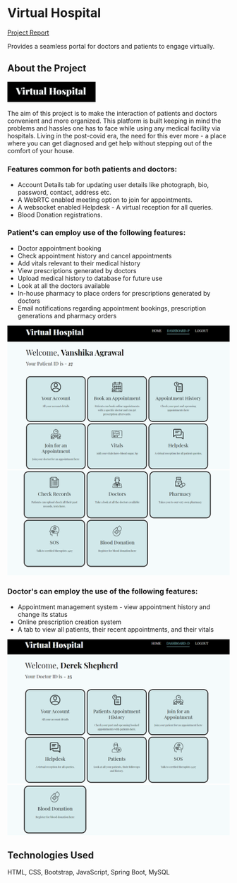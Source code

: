 # Virtual Hospital

[Project Report](Internship_Project_Report_Vanshika_Agrawal.pdf)

Provides a seamless portal for doctors and patients to engage virtually.

## About the Project
<img src="user-photos/VH.png" width="200px" >

The aim of this project is to make the interaction of patients and doctors convenient and more organized. This platform is built keeping in mind the problems and hassles one has to face while using any medical facility via hospitals. Living in the post-covid era, the need for this ever more - a place where you can get diagnosed and get help without stepping out of the comfort of your house.

### Features common for both patients and doctors:

- Account Details tab for updating user details like photograph, bio, password, contact, address etc.
- A WebRTC enabled meeting option to join for appointments.
- A websocket enabled Helpdesk - A virtual reception for all queries.
- Blood Donation registrations.

### Patient's can employ use of the following features:

- Doctor appointment booking
- Check appointment history and cancel appointments
- Add vitals relevant to their medical history
- View prescriptions generated by doctors
- Upload medical history to database for future use
- Look at all the doctors available
- In-house pharmacy to place orders for prescriptions generated by doctors
- Email notifications regarding appointment bookings, prescription generations and pharmacy orders

<img src="user-photos/Patient1.png">

<img src="user-photos/Patient2.png">

### Doctor's can employ the use of the following features:

- Appointment management system - view appointment history and change its status
- Online prescription creation system
- A tab to view all patients, their recent appointments, and their vitals

<img src="user-photos/Doctor1.png">

<img src="user-photos/Doctor2.png">

## Technologies Used

HTML, CSS, Bootstrap, JavaScript, Spring Boot, MySQL
